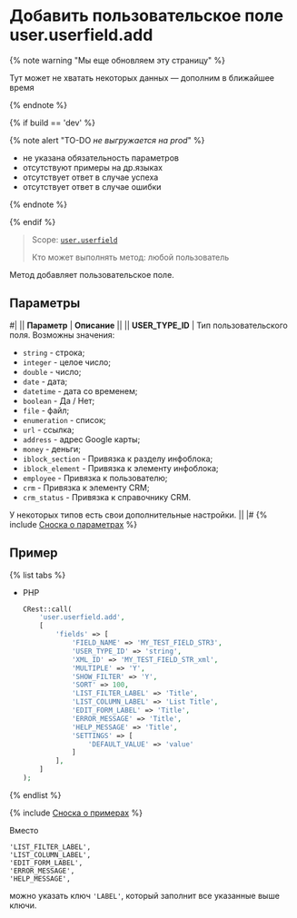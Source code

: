 # Добавить пользовательское поле user.userfield.add

{% note warning "Мы еще обновляем эту страницу" %}

Тут может не хватать некоторых данных — дополним в ближайшее время

{% endnote %}

{% if build == 'dev' %}

{% note alert "TO-DO _не выгружается на prod_" %}

- не указана обязательность параметров
- отсутствуют примеры на др.языках
- отсутствует ответ в случае успеха
- отсутствует ответ в случае ошибки
 
{% endnote %}

{% endif %}

> Scope: [`user.userfield`](../../scopes/permissions.md)
>
> Кто может выполнять метод: любой пользователь

Метод добавляет пользовательское поле.

## Параметры

#|
|| **Параметр** | **Описание** ||
|| **USER_TYPE_ID** | Тип пользовательского поля. Возможны значения:
- `string` - строка;
- `integer` - целое число;
- `double` - число;
- `date` - дата;
- `datetime` - дата со временем;
- `boolean` - Да / Нет;
- `file` - файл;
- `enumeration` - список;
- `url` - ссылка;
- `address` - адрес Google карты;
- `money` - деньги;
- `iblock_section` - Привязка к разделу инфоблока;
- `iblock_element` - Привязка к элементу инфоблока;
- `employee` - Привязка к пользователю;
- `crm` - Привязка к элементу CRM;
- `crm_status` - Привязка к справочнику CRM.

У некоторых типов есть свои дополнительные настройки. ||
|#
{% include [Сноска о параметрах](../../../_includes/required.md) %}

## Пример

{% list tabs %}

- PHP

    ```php
    CRest::call(
        'user.userfield.add',
        [
            'fields' => [
                'FIELD_NAME' => 'MY_TEST_FIELD_STR3',
                'USER_TYPE_ID' => 'string',
                'XML_ID' => 'MY_TEST_FIELD_STR_xml',
                'MULTIPLE' => 'Y',
                'SHOW_FILTER' => 'Y',
                'SORT' => 100,
                'LIST_FILTER_LABEL' => 'Title',
                'LIST_COLUMN_LABEL' => 'List Title',
                'EDIT_FORM_LABEL' => 'Title',
                'ERROR_MESSAGE' => 'Title',
                'HELP_MESSAGE' => 'Title',
                'SETTINGS' => [
                    'DEFAULT_VALUE' => 'value'
                ]
            ],
        ]
    );
    ```

{% endlist %}

{% include [Сноска о примерах](../../../_includes/examples.md) %}

Вместо

```
'LIST_FILTER_LABEL',
'LIST_COLUMN_LABEL',
'EDIT_FORM_LABEL',
'ERROR_MESSAGE',
'HELP_MESSAGE',
```

можно указать ключ `'LABEL'`, который заполнит все указанные выше ключи.